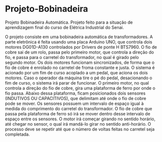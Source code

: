 # Projeto-Bobinadeira
Projeto Bobinadeira Automática.
Projeto feito para a situação de aprendizagem final do curso de Elétrica Industrial do Senai.

O projeto consiste em uma bobinadeira automática de transformadores. A parte eletrônica é feita usando uma placa Arduino UNO, que controla dois motores DG01D-A130 controlados por Drivers de ponte H BTS7960. O fio de cobre sai de um rolo, passa pelo primeiro motor, que controla a direção do fio, e passa para o carretel do transformador, no qual é girado pelo segundo motor. Os dois motores funcionam sincronizados, de forma que o fio de cobre é enrolado no carretel de froma constante e justa.
O sistema é acionado por um fim de curso acoplado a um pedal, que aciona os dois motores. Caso o operador da máquina tire o pé do pedal, desacionando o fim de curso, o sistema irá parar de funcionar.
O primeiro motor, no qual controla a direção do fio de cobre, gira uma plataforma de ferro por onde o fio passa. Abaixo dessa plataforma, ficam posicionados dois sensores (INDUTIVOS OU CAPACITIVOS), que delimitam até onde o fio de cobre pode se mover. Os sensores possuem um intervalo de espaço igual à medida do comprimento do carretel do transformador. O fio de cobre que passa pela plataforma de ferro só irá se mover dentro desse intervalo de espaço entre os sensores.
O motor irá começar girando no sentido horário, até chegar no sensor, o qual irá mandá-lo girar no sentido anti-horário. O processo deve se repetir até que o número de voltas feitas no carretel seja completada.
